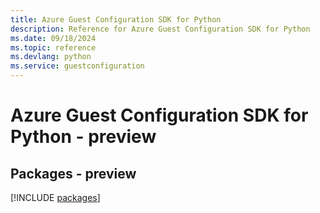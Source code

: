 ```yaml
---
title: Azure Guest Configuration SDK for Python
description: Reference for Azure Guest Configuration SDK for Python
ms.date: 09/18/2024
ms.topic: reference
ms.devlang: python
ms.service: guestconfiguration
---
```

# Azure Guest Configuration SDK for Python - preview
## Packages - preview
[!INCLUDE [packages](guest-configuration-index.md)]